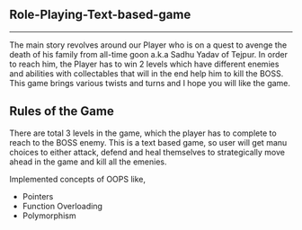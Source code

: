 ## Role-Playing-Text-based-game 
 ---
The main story revolves around our Player who is on a quest to avenge the death of his family from all-time goon a.k.a Sadhu Yadav of Tejpur. In order to reach him, the Player has to win 2 levels which have different enemies and abilities with collectables that will in the end help him to kill the BOSS. This game brings various twists and turns and I hope you will like the game.

## Rules of the Game
There are total 3 levels in the game, which the player has to complete to reach to the BOSS enemy. This is a text based game, so user will get manu choices to either attack, defend and heal themselves to strategically move ahead in the game and kill all the emenies.

Implemented concepts of OOPS like,

- Pointers
- Function Overloading
- Polymorphism
